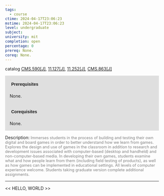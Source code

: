 ```yaml
---
tags:
  - course
ctime: 2024-04-17T23:06:23
mstime: 2024-04-17T23:06:23
level: undergraduate
subject: 
university: mit
completion: open
percentage: 0
prereq: None.
coreq: None.
---
```


catalog [CMS.590[J]](http://student.mit.edu/catalog/mCMSa.html#CMS.590), [11.127[J]](http://student.mit.edu/catalog/m11a.html#11.127), [11.252[J]](http://student.mit.edu/catalog/m11b.html#11.252), [CMS.863[J]](http://student.mit.edu/catalog/mCMSa.html#CMS.863)

<span style="display: block; padding: 15px; background-color: rgb(100, 100, 100, 0.2);"><font id="m_prereq78_0" style="display: block; font-family: Arial, sans-serif; font-weight: bold; padding: 5px">Prerequisites</font><br><span id="prereq78_0">None.</span></span>
<span style="display: block; padding: 15px; background-color: rgb(100, 100, 100, 0.2);"><font id="m_coreq78_0" style="display: block; font-family: Arial, sans-serif; font-weight: bold; padding: 5px">Corequisites</font><br><span id="coreq78_0">None.</span></span>

<font style="">Description:</font>
<font style="color: grey; font-size: 0.8rem;">Immerses students in the process of building and testing their own digital and board games in order to better understand how we learn from games. Explores the design and use of games in the classroom in addition to research and development issues associated with computer-based (desktop and handheld) and non-computer-based media. In developing their own games, students examine what and how people learn from them (including field testing of products), as well as how games can be implemented in educational settings. All levels of computer experience welcome. Students taking graduate version complete additional assignments.</font>



---

<< HELLO, WORLD >>
